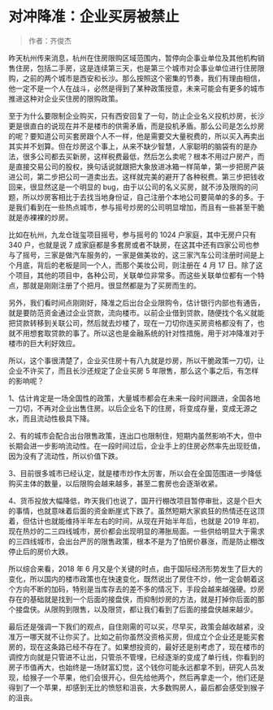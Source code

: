 # 对冲降准：企业买房被禁止

> 作者：齐俊杰

昨天杭州传来消息，杭州在住房限购区域范围内，暂停向企事业单位及其他机构销售住房，包括二手房，这是连续第三天，也是第三个城市对企事业单位进行住房限购，之前的两个城市是西安和长沙。那么按照这个密集的节奏，我们有理由相信，他一定不是一个人在战斗，必然是得到了某种政策授意，未来可能会有更多的城市推进这种对企业买住房的限购政策。

至于为什么要限制企业购买，只有西安回复了一句，防止企业名义投机炒房，长沙更是很直白的说现在并不是楼市的供需矛盾，而是投机矛盾。那么公司是怎么炒房的呢？要知道公司买套房跟个人不一样，他是需要交大量税费的，所以买入再卖出其实并不划算。但在炒房这个事上，从来不缺少智慧，人家聪明的脑袋有的是办法，很多公司都去买新房，这样税费最低，然后怎么卖呢？根本不用过户房产，而是直接交易公司的股权，换句话说就跟把大象放进冰箱一样简单，第一步把房产装进公司，第二步把公司一道卖出去。这样就完美的避开了各种税费。第三步把钱收回来，很显然这是一个明显的 bug，由于以公司的名义买房，就不涉及限购的问题，所以炒房客相比于去找当地身份证，自己注册个本地公司要简单的多的多。于是我们看到在一些热点城市，参与摇号炒房的公司明显增加，而且有一些甚至干脆就是赤裸裸的炒房。

比如在杭州，九龙仓珑玺项目摇号，参与摇号的 1024 户家庭，其中无房户只有 340 户，也就是说 7 成家庭都是多套房或者不缺房，在这其中还有四家公司也参与了摇号，三家是做汽车服务的，一家是做美妆的，这三家汽车公司注册时间是上个月底，背后的老板是同一个人，而那个美妆公司，则注册在 4 月 17 日。除了这个项目，其他的项目中，各种公司，关联单位非常多。而这些关联单位都有一个特点，那就是刚刚注册了个把月。很显然都是为了买房而生的。

另外，我们看时间点刚刚好，降准之后出台企业限购令，估计银行内部也有通告，就是要防范资金通过企业贷款，流向楼市。以前企业借到贷款，随便找个名义就能把贷款转移到关联公司，然后就去炒楼了，现在一刀切你连买房资格都没有了，也就不用想套取贷款的事了。所以这也是金融系统的针对性措施，用于对冲降准对于楼市的巨大利好效应。

所以，这个事很清楚了，企业买住房十有八九就是炒房，所以干脆政策一刀切，让企业不许买了，而且长沙还规定了企业买房 5 年限售，那么这个事之后，有怎样的影响呢？

1、估计肯定是一场全国性的政策，大量城市都会在未来一段时间跟进，全国各地一刀切，不再对企业出售住房。以后企业名下的住房，将变成存量，变成无源之水，而且流动性极具下降。

2、有的城市会配合出台限售政策，连出口也限制住，短期内虽然影响不大，但中长期会进一步影响流动性。在一段时间过后，企业手上的住房必然率先出现贬值，因为没有了流动性，所以价值下跌。

3、目前很多城市已经认定，就是楼市炒作太厉害，所以会在全国范围进一步降低购买主体的数量，以后限购会越来越多，甚至二套房也会逐渐收紧。

4、货币投放大幅降低，昨天我们也说了，国开行棚改项目暂停审批，这是个巨大的事情，也就意味着后面的资金断崖式下跌了。虽然短期大家疯狂的热情还在这顶着，但估计也就能维持半年左右的时间，从现在开始半年后，也就是 2019 年初，现在热炒的二三四线城市，房价都会出现明显的滞胀局面。一些供给明显大于需求的三四线城市，会出台严厉的限售政策，根本不是为了怕房价暴涨，而是防止棚改停止后的房价大跌。

所以综合来看，2018 年 6 月又是个关键的时点，由于国际经济形势发生了巨大的变化，所以国内的楼市政策也在快速变化，既然说出了房住不炒，他一定会朝着这个方向不断的加码，特别是当库存去的差不多的情况下，手段会越来越强硬。炒房存在的基础就是找到一个后面的接盘侠，而抑制炒房的方法，就是打掉你后面的那个接盘侠。从限购到限售，以及限贷，都让我们看到了后面的接盘侠越来越少。

最后还是强调一下我们的观点，自住刚需的可以买，尽早买，政策会越收越紧，没准万一哪天就不让你买了。比如之前你虽然没资格买房，但成立个企业还是能买套房的，现在这条路已经不存在了。如果想投资的，最好还是别考虑了，现在楼市的调控方向就是只管进不让出，只管杀不管埋，已经逐渐的变成了单行线，你看到的房子市值再大，也始终是一场财富幻觉，这个钱你可能永远都拿不到，研究人员发现，给猴子一个苹果，他们会很开心，但先给他两个，然后再拿走一个，他们还是得到了一个苹果，却感到无比的愤怒和沮丧，大多数购房人，最后都会感受到猴子的沮丧。 
